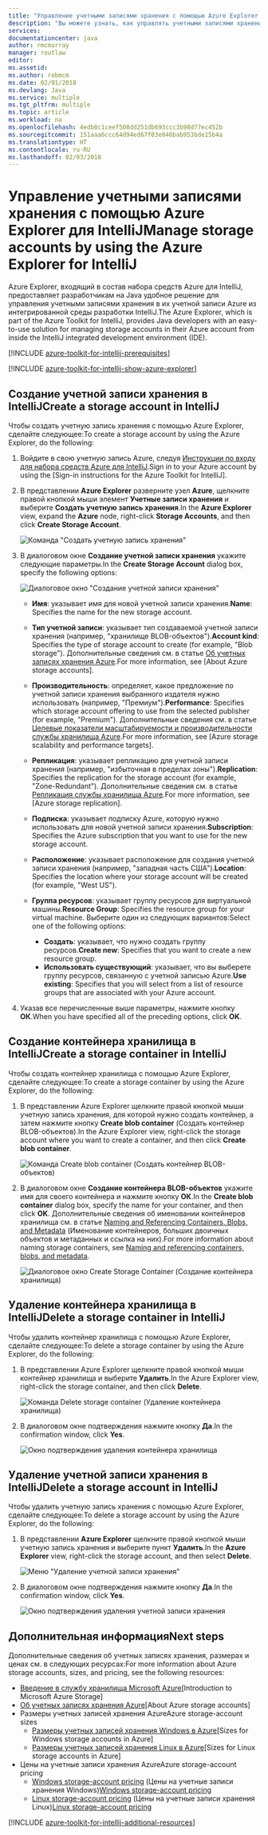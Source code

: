 ```yaml
---
title: "Управление учетными записями хранения с помощью Azure Explorer для IntelliJ"
description: "Вы можете узнать, как управлять учетными записями хранения Azure с помощью Azure Explorer для IntelliJ."
services: 
documentationcenter: java
author: rmcmurray
manager: routlaw
editor: 
ms.assetid: 
ms.author: robmcm
ms.date: 02/01/2018
ms.devlang: Java
ms.service: multiple
ms.tgt_pltfrm: multiple
ms.topic: article
ms.workload: na
ms.openlocfilehash: 4edb8c1ceef508dd251db693ccc3b98d77ec452b
ms.sourcegitcommit: 151aaa6ccc64d94ed67f03e846bab953bde15b4a
ms.translationtype: HT
ms.contentlocale: ru-RU
ms.lasthandoff: 02/03/2018
---
```

# <a name="manage-storage-accounts-by-using-the-azure-explorer-for-intellij"></a><span data-ttu-id="47c7c-103">Управление учетными записями хранения с помощью Azure Explorer для IntelliJ</span><span class="sxs-lookup"><span data-stu-id="47c7c-103">Manage storage accounts by using the Azure Explorer for IntelliJ</span></span>

<span data-ttu-id="47c7c-104">Azure Explorer, входящий в состав набора средств Azure для IntelliJ, предоставляет разработчикам на Java удобное решение для управления учетными записями хранения в их учетной записи Azure из интегрированной среды разработки IntelliJ.</span><span class="sxs-lookup"><span data-stu-id="47c7c-104">The Azure Explorer, which is part of the Azure Toolkit for IntelliJ, provides Java developers with an easy-to-use solution for managing storage accounts in their Azure account from inside the IntelliJ integrated development environment (IDE).</span></span>

[!INCLUDE [azure-toolkit-for-intellij-prerequisites](../includes/azure-toolkit-for-intellij-prerequisites.md)]

[!INCLUDE [azure-toolkit-for-intellij-show-azure-explorer](../includes/azure-toolkit-for-intellij-show-azure-explorer.md)]

## <a name="create-a-storage-account-in-intellij"></a><span data-ttu-id="47c7c-105">Создание учетной записи хранения в IntelliJ</span><span class="sxs-lookup"><span data-stu-id="47c7c-105">Create a storage account in IntelliJ</span></span>

<span data-ttu-id="47c7c-106">Чтобы создать учетную запись хранения с помощью Azure Explorer, сделайте следующее:</span><span class="sxs-lookup"><span data-stu-id="47c7c-106">To create a storage account by using the Azure Explorer, do the following:</span></span>

1. <span data-ttu-id="47c7c-107">Войдите в свою учетную запись Azure, следуя [Инструкции по входу для набора средств Azure для IntelliJ].</span><span class="sxs-lookup"><span data-stu-id="47c7c-107">Sign in to your Azure account by using the [Sign-in instructions for the Azure Toolkit for IntelliJ].</span></span> 

2. <span data-ttu-id="47c7c-108">В представлении **Azure Explorer** разверните узел **Azure**, щелкните правой кнопкой мыши элемент **Учетные записи хранения** и выберите **Создать учетную запись хранения**.</span><span class="sxs-lookup"><span data-stu-id="47c7c-108">In the **Azure Explorer** view, expand the **Azure** node, right-click **Storage Accounts**, and then click **Create Storage Account**.</span></span>

   ![Команда "Создать учетную запись хранения"][CS01]

3. <span data-ttu-id="47c7c-110">В диалоговом окне **Создание учетной записи хранения** укажите следующие параметры.</span><span class="sxs-lookup"><span data-stu-id="47c7c-110">In the **Create Storage Account** dialog box, specify the following options:</span></span>

   ![Диалоговое окно "Создание учетной записи хранения"][CS02]

   * <span data-ttu-id="47c7c-112">**Имя**: указывает имя для новой учетной записи хранения.</span><span class="sxs-lookup"><span data-stu-id="47c7c-112">**Name**: Specifies the name for the new storage account.</span></span>

   * <span data-ttu-id="47c7c-113">**Тип учетной записи**: указывает тип создаваемой учетной записи хранения (например, "хранилище BLOB-объектов").</span><span class="sxs-lookup"><span data-stu-id="47c7c-113">**Account kind**: Specifies the type of storage account to create (for example, "Blob storage").</span></span> <span data-ttu-id="47c7c-114">Дополнительные сведения см. в статье [Об учетных записях хранения Azure].</span><span class="sxs-lookup"><span data-stu-id="47c7c-114">For more information, see [About Azure storage accounts].</span></span> 

   * <span data-ttu-id="47c7c-115">**Производительность**: определяет, какое предложение по учетной записи хранения выбранного издателя нужно использовать (например, "Премиум").</span><span class="sxs-lookup"><span data-stu-id="47c7c-115">**Performance**: Specifies which storage account offering to use from the selected publisher (for example, "Premium").</span></span> <span data-ttu-id="47c7c-116">Дополнительные сведения см. в статье [Целевые показатели масштабируемости и производительности службы хранилища Azure].</span><span class="sxs-lookup"><span data-stu-id="47c7c-116">For more information, see [Azure storage scalability and performance targets].</span></span> 

   * <span data-ttu-id="47c7c-117">**Репликация**: указывает репликацию для учетной записи хранения (например, "избыточная в пределах зоны").</span><span class="sxs-lookup"><span data-stu-id="47c7c-117">**Replication**: Specifies the replication for the storage account (for example, "Zone-Redundant").</span></span> <span data-ttu-id="47c7c-118">Дополнительные сведения см. в статье [Репликация службы хранилища Azure].</span><span class="sxs-lookup"><span data-stu-id="47c7c-118">For more information, see [Azure storage replication].</span></span> 

   * <span data-ttu-id="47c7c-119">**Подписка**: указывает подписку Azure, которую нужно использовать для новой учетной записи хранения.</span><span class="sxs-lookup"><span data-stu-id="47c7c-119">**Subscription**: Specifies the Azure subscription that you want to use for the new storage account.</span></span>

   * <span data-ttu-id="47c7c-120">**Расположение**: указывает расположение для создания учетной записи хранения (например, "западная часть США").</span><span class="sxs-lookup"><span data-stu-id="47c7c-120">**Location**: Specifies the location where your storage account will be created (for example, "West US").</span></span>

   * <span data-ttu-id="47c7c-121">**Группа ресурсов**: указывает группу ресурсов для виртуальной машины.</span><span class="sxs-lookup"><span data-stu-id="47c7c-121">**Resource Group**: Specifies the resource group for your virtual machine.</span></span> <span data-ttu-id="47c7c-122">Выберите один из следующих вариантов:</span><span class="sxs-lookup"><span data-stu-id="47c7c-122">Select one of the following options:</span></span>
      * <span data-ttu-id="47c7c-123">**Создать**: указывает, что нужно создать группу ресурсов.</span><span class="sxs-lookup"><span data-stu-id="47c7c-123">**Create new**: Specifies that you want to create a new resource group.</span></span>
      * <span data-ttu-id="47c7c-124">**Использовать существующий**: указывает, что вы выберете группу ресурсов, связанную с учетной записью Azure.</span><span class="sxs-lookup"><span data-stu-id="47c7c-124">**Use existing**: Specifies that you will select from a list of resource groups that are associated with your Azure account.</span></span>

4. <span data-ttu-id="47c7c-125">Указав все перечисленные выше параметры, нажмите кнопку **ОК**.</span><span class="sxs-lookup"><span data-stu-id="47c7c-125">When you have specified all of the preceding options, click **OK**.</span></span>

## <a name="create-a-storage-container-in-intellij"></a><span data-ttu-id="47c7c-126">Создание контейнера хранилища в IntelliJ</span><span class="sxs-lookup"><span data-stu-id="47c7c-126">Create a storage container in IntelliJ</span></span>

<span data-ttu-id="47c7c-127">Чтобы создать контейнер хранилища с помощью Azure Explorer, сделайте следующее:</span><span class="sxs-lookup"><span data-stu-id="47c7c-127">To create a storage container by using the Azure Explorer, do the following:</span></span>

1. <span data-ttu-id="47c7c-128">В представлении Azure Explorer щелкните правой кнопкой мыши учетную запись хранения, для которой нужно создать контейнер, а затем нажмите кнопку **Create blob container** (Создать контейнер BLOB-объектов).</span><span class="sxs-lookup"><span data-stu-id="47c7c-128">In the Azure Explorer view, right-click the storage account where you want to create a container, and then click **Create blob container**.</span></span>

   ![Команда Create blob container (Создать контейнер BLOB-объектов)][CC01]

2. <span data-ttu-id="47c7c-130">В диалоговом окне **Создание контейнера BLOB-объектов** укажите имя для своего контейнера и нажмите кнопку **ОК**.</span><span class="sxs-lookup"><span data-stu-id="47c7c-130">In the **Create blob container** dialog box, specify the name for your container, and then click **OK**.</span></span> <span data-ttu-id="47c7c-131">Дополнительные сведения об именовании контейнеров хранилища см. в статье [Naming and Referencing Containers, Blobs, and Metadata] (Именование контейнеров, больших двоичных объектов и метаданных и ссылка на них).</span><span class="sxs-lookup"><span data-stu-id="47c7c-131">For more information about naming storage containers, see [Naming and referencing containers, blobs, and metadata].</span></span>

   ![Диалоговое окно Create Storage Container (Создание контейнера хранилища)][CC02]

## <a name="delete-a-storage-container-in-intellij"></a><span data-ttu-id="47c7c-133">Удаление контейнера хранилища в IntelliJ</span><span class="sxs-lookup"><span data-stu-id="47c7c-133">Delete a storage container in IntelliJ</span></span>

<span data-ttu-id="47c7c-134">Чтобы удалить контейнер хранилища с помощью Azure Explorer, сделайте следующее:</span><span class="sxs-lookup"><span data-stu-id="47c7c-134">To delete a storage container by using the Azure Explorer, do the following:</span></span>

1. <span data-ttu-id="47c7c-135">В представлении Azure Explorer щелкните правой кнопкой мыши контейнер хранилища и выберите **Удалить**.</span><span class="sxs-lookup"><span data-stu-id="47c7c-135">In the Azure Explorer view, right-click the storage container, and then click **Delete**.</span></span>

   ![Команда Delete storage container (Удаление контейнера хранилища)][DC01]

2. <span data-ttu-id="47c7c-137">В диалоговом окне подтверждения нажмите кнопку **Да**.</span><span class="sxs-lookup"><span data-stu-id="47c7c-137">In the confirmation window, click **Yes**.</span></span>

   ![Окно подтверждения удаления контейнера хранилища][DC02]

## <a name="delete-a-storage-account-in-intellij"></a><span data-ttu-id="47c7c-139">Удаление учетной записи хранения в IntelliJ</span><span class="sxs-lookup"><span data-stu-id="47c7c-139">Delete a storage account in IntelliJ</span></span>

<span data-ttu-id="47c7c-140">Чтобы удалить учетную запись хранения с помощью Azure Explorer, сделайте следующее:</span><span class="sxs-lookup"><span data-stu-id="47c7c-140">To delete a storage account by using the Azure Explorer, do the following:</span></span>

1. <span data-ttu-id="47c7c-141">В представлении **Azure Explorer** щелкните правой кнопкой мыши учетную запись хранения и выберите пункт **Удалить**.</span><span class="sxs-lookup"><span data-stu-id="47c7c-141">In the **Azure Explorer** view, right-click the storage account, and then select **Delete**.</span></span>

   ![Меню "Удаление учетной записи хранения"][DS01]

2. <span data-ttu-id="47c7c-143">В диалоговом окне подтверждения нажмите кнопку **Да**.</span><span class="sxs-lookup"><span data-stu-id="47c7c-143">In the confirmation window, click **Yes**.</span></span>

   ![Окно подтверждения удаления учетной записи хранения][DS02]

## <a name="next-steps"></a><span data-ttu-id="47c7c-145">Дополнительная информация</span><span class="sxs-lookup"><span data-stu-id="47c7c-145">Next steps</span></span>

<span data-ttu-id="47c7c-146">Дополнительные сведения об учетных записях хранения, размерах и ценах см. в следующих ресурсах:</span><span class="sxs-lookup"><span data-stu-id="47c7c-146">For more information about Azure storage accounts, sizes, and pricing, see the following resources:</span></span>

* <span data-ttu-id="47c7c-147">[Введение в службу хранилища Microsoft Azure]</span><span class="sxs-lookup"><span data-stu-id="47c7c-147">[Introduction to Microsoft Azure Storage]</span></span>
* <span data-ttu-id="47c7c-148">[Об учетных записях хранения Azure]</span><span class="sxs-lookup"><span data-stu-id="47c7c-148">[About Azure storage accounts]</span></span>
* <span data-ttu-id="47c7c-149">Размеры учетных записей хранения Azure</span><span class="sxs-lookup"><span data-stu-id="47c7c-149">Azure storage-account sizes</span></span>
  * <span data-ttu-id="47c7c-150">[Размеры учетных записей хранения Windows в Azure]</span><span class="sxs-lookup"><span data-stu-id="47c7c-150">[Sizes for Windows storage accounts in Azure]</span></span>
  * <span data-ttu-id="47c7c-151">[Размеры учетных записей хранения Linux в Azure]</span><span class="sxs-lookup"><span data-stu-id="47c7c-151">[Sizes for Linux storage accounts in Azure]</span></span>
* <span data-ttu-id="47c7c-152">Цены на учетные записи хранения Azure</span><span class="sxs-lookup"><span data-stu-id="47c7c-152">Azure storage-account pricing</span></span>
  * <span data-ttu-id="47c7c-153">[Windows storage-account pricing] (Цены на учетные записи хранения Windows)</span><span class="sxs-lookup"><span data-stu-id="47c7c-153">[Windows storage-account pricing]</span></span>
  * <span data-ttu-id="47c7c-154">[Linux storage-account pricing] (Цены на учетные записи хранения Linux)</span><span class="sxs-lookup"><span data-stu-id="47c7c-154">[Linux storage-account pricing]</span></span>

[!INCLUDE [azure-toolkit-for-intellij-additional-resources](../includes/azure-toolkit-for-intellij-additional-resources.md)]

<!-- URL List -->

[Инструкции по входу для набора средств Azure для IntelliJ]: ./azure-toolkit-for-intellij-sign-in-instructions.md
[Введение в службу хранилища Microsoft Azure]: /azure/storage/storage-introduction
[Об учетных записях хранения Azure]: /azure/storage/storage-create-storage-account
[Репликация службы хранилища Azure]: /azure/storage/storage-redundancy
[Целевые показатели масштабируемости и производительности службы хранилища Azure]: /azure/storage/storage-scalability-targets
[Naming and Referencing Containers, Blobs, and Metadata]: http://go.microsoft.com/fwlink/?LinkId=255555 (Именование контейнеров, больших двоичных объектов и метаданных и ссылка на них)

[Размеры учетных записей хранения Windows в Azure]: /azure/virtual-machines/virtual-machines-windows-sizes
[Размеры учетных записей хранения Linux в Azure]: /azure/virtual-machines/virtual-machines-linux-sizes
[Windows storage-account pricing]: /pricing/details/virtual-machines/windows/ (Цены на учетные записи хранения Windows)
[Linux storage-account pricing]: /pricing/details/virtual-machines/linux/ (Цены на учетные записи хранения Linux)

<!-- IMG List -->

[CS01]: media/azure-toolkit-for-intellij-managing-storage-accounts-using-azure-explorer/CS01.png
[CS02]: media/azure-toolkit-for-intellij-managing-storage-accounts-using-azure-explorer/CS02.png
[CC01]: media/azure-toolkit-for-intellij-managing-storage-accounts-using-azure-explorer/CC01.png
[CC02]: media/azure-toolkit-for-intellij-managing-storage-accounts-using-azure-explorer/CC02.png

[DS01]: media/azure-toolkit-for-intellij-managing-storage-accounts-using-azure-explorer/DS01.png
[DS02]: media/azure-toolkit-for-intellij-managing-storage-accounts-using-azure-explorer/DS02.png
[DC01]: media/azure-toolkit-for-intellij-managing-storage-accounts-using-azure-explorer/DC01.png
[DC02]: media/azure-toolkit-for-intellij-managing-storage-accounts-using-azure-explorer/DC02.png
